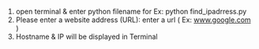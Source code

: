 1. open terminal & enter python filename 
 for Ex: python find_ipadrress.py
2. Please enter a website address (URL): enter a url ( Ex: www.google.com ) 
3. Hostname & IP will be displayed in Terminal

